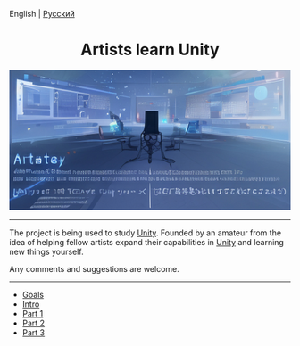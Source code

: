 English | [Русский](./README.ru-RU.md)

<h1 align="center">Artists learn Unity</h1>

![](logo.jpg)

<div align="center">
</div>

---

The project is being used to study [Unity](https://unity.com).
Founded by an amateur from the idea of helping fellow artists expand their capabilities in [Unity](https://unity.com) and learning new things yourself.

Any comments and suggestions are welcome.

---

- [Goals](part-0/goals.md)
- [Intro](part-0/part-0.md)
- [Part 1](part-1/part-1.md)
- [Part 2](part-2/part-2.md)
- [Part 3](part-3/part-3.md)